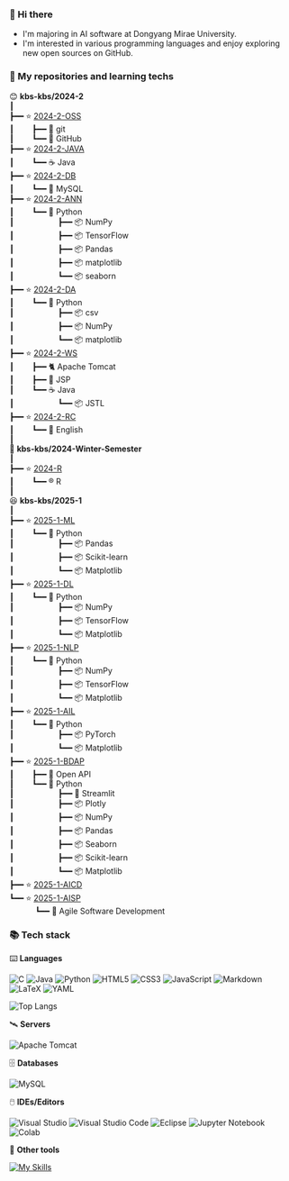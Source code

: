 ### 👋 Hi there

- I'm majoring in AI software at Dongyang Mirae University.
- I'm interested in various programming languages and enjoy exploring new open sources on GitHub.      

### 🍱 My repositories and learning techs    
 
😊 **kbs-kbs/2024-2**      
┃    
┣━━ ⭐ [2024-2-OSS](https://github.com/kbs-kbs/2024-2-OSS)    
┃&emsp;&emsp; ┣━━ 🔱 git   
┃&emsp;&emsp; ┗━━ 🐙 GitHub   
┣━━ ⭐ [2024-2-JAVA](https://github.com/kbs-kbs/2024-2-JAVA)   
┃&emsp;&emsp; ┗━━ ☕ Java    
┣━━ ⭐ [2024-2-DB](https://github.com/kbs-kbs/2024-2-DB)   
┃&emsp;&emsp; ┗━━ 🐬 MySQL   
┣━━ ⭐ [2024-2-ANN](https://github.com/kbs-kbs/2024-2-ANN)   
┃&emsp;&emsp; ┗━━ 🐍 Python        
┃&emsp;&emsp; &emsp;&emsp;&emsp; ┣━━ 📦 NumPy     
┃&emsp;&emsp; &emsp;&emsp;&emsp; ┣━━ 📦 TensorFlow     
┃&emsp;&emsp; &emsp;&emsp;&emsp; ┣━━ 📦 Pandas   
┃&emsp;&emsp; &emsp;&emsp;&emsp; ┣━━ 📦 matplotlib   
┃&emsp;&emsp; &emsp;&emsp;&emsp; ┗━━ 📦 seaborn   
┣━━ ⭐ [2024-2-DA](https://github.com/kbs-kbs/2024-2-DA)   
┃&emsp;&emsp; ┗━━ 🐍 Python  
┃&emsp;&emsp; &emsp;&emsp;&emsp; ┣━━ 📦 csv           
┃&emsp;&emsp; &emsp;&emsp;&emsp; ┣━━ 📦 NumPy           
┃&emsp;&emsp; &emsp;&emsp;&emsp; ┗━━ 📦 matplotlib      
┣━━ ⭐ [2024-2-WS](https://github.com/kbs-kbs/2024-2-WS)   
┃&emsp;&emsp; ┣━━ 🐈 Apache Tomcat   
┃&emsp;&emsp; ┣━━ 🔄 JSP   
┃&emsp;&emsp; ┗━━ ☕ Java    
┃&emsp;&emsp; &emsp;&emsp;&emsp; ┗━━ 📦 JSTL   
┣━━ ⭐ [2024-2-RC](https://github.com/kbs-kbs/2024-2-RC)   
┃&emsp;&emsp; ┗━━ 🍔 English     
┃    
🥶 **kbs-kbs/2024-Winter-Semester**     
┃    
┣━━ ⭐ [2024-R](https://github.com/kbs-kbs/2024-R)    
┃&emsp;&emsp; ┗━━ ®️ R      
┃   
😆 **kbs-kbs/2025-1**     
┃    
┣━━ ⭐ [2025-1-ML](https://github.com/kbs-kbs/2025-1-ML)      
┃&emsp;&emsp; ┗━━ 🐍 Python     
┃&emsp;&emsp; &emsp;&emsp;&emsp; ┣━━ 📦 Pandas     
┃&emsp;&emsp; &emsp;&emsp;&emsp; ┣━━ 📦 Scikit-learn    
┃&emsp;&emsp; &emsp;&emsp;&emsp; ┗━━ 📦 Matplotlib    
┣━━ ⭐ [2025-1-DL](https://github.com/kbs-kbs/2025-1-DL)      
┃&emsp;&emsp; ┗━━ 🐍 Python     
┃&emsp;&emsp; &emsp;&emsp;&emsp; ┣━━ 📦 NumPy     
┃&emsp;&emsp; &emsp;&emsp;&emsp; ┣━━ 📦 TensorFlow    
┃&emsp;&emsp; &emsp;&emsp;&emsp; ┗━━ 📦 Matplotlib    
┣━━ ⭐ [2025-1-NLP](https://github.com/kbs-kbs/2025-1-NLP)      
┃&emsp;&emsp; ┗━━ 🐍 Python     
┃&emsp;&emsp; &emsp;&emsp;&emsp; ┣━━ 📦 NumPy     
┃&emsp;&emsp; &emsp;&emsp;&emsp; ┣━━ 📦 TensorFlow    
┃&emsp;&emsp; &emsp;&emsp;&emsp; ┗━━ 📦 Matplotlib    
┣━━ ⭐ [2025-1-AIL](https://github.com/kbs-kbs/2025-1-AIL)         
┃&emsp;&emsp; ┗━━ 🐍 Python     
┃&emsp;&emsp; &emsp;&emsp;&emsp; ┣━━ 📦 PyTorch     
┃&emsp;&emsp; &emsp;&emsp;&emsp; ┗━━ 📦 Matplotlib    
┣━━ ⭐ [2025-1-BDAP](https://github.com/kbs-kbs/2025-1-BDAP)      
┃&emsp;&emsp; ┣━━ 🔑 Open API     
┃&emsp;&emsp; ┗━━ 🐍 Python     
┃&emsp;&emsp; &emsp;&emsp;&emsp; ┣━━ 🚧 Streamlit     
┃&emsp;&emsp; &emsp;&emsp;&emsp; ┣━━ 📦 Plotly     
┃&emsp;&emsp; &emsp;&emsp;&emsp; ┣━━ 📦 NumPy     
┃&emsp;&emsp; &emsp;&emsp;&emsp; ┣━━ 📦 Pandas     
┃&emsp;&emsp; &emsp;&emsp;&emsp; ┣━━ 📦 Seaborn     
┃&emsp;&emsp; &emsp;&emsp;&emsp; ┣━━ 📦 Scikit-learn    
┃&emsp;&emsp; &emsp;&emsp;&emsp; ┗━━ 📦 Matplotlib   
┣━━ ⭐ [2025-1-AICD](https://github.com/kbs-kbs/2025-1-AICD)         
┗━━ ⭐ [2025-1-AISP](https://github.com/kbs-kbs/2025-1-AISP)    
&emsp;&emsp;&emsp; ┗━━ 🍤 Agile Software Development    

### 📚 Tech stack
⌨️ **Languages**

![C](https://img.shields.io/badge/C-00599C?style=for-the-badge&logo=c&logoColor=white)
![Java](https://img.shields.io/badge/Java-ED8B00?style=for-the-badge&logo=openjdk&logoColor=white)
![Python](https://img.shields.io/badge/Python-3670A0?style=for-the-badge&logo=python&logoColor=FFDD54)
![HTML5](https://img.shields.io/badge/HTML5-E34F26?style=for-the-badge&logo=html5&logoColor=white)
![CSS3](https://img.shields.io/badge/CSS3-1572B6?style=for-the-badge&logo=css3&logoColor=white)
![JavaScript](https://img.shields.io/badge/JavaScript-323330?style=for-the-badge&logo=javascript&logoColor=F7DF1E)
![Markdown](https://img.shields.io/badge/Markdown-000000?style=for-the-badge&logo=markdown&logoColor=white)
![LaTeX](https://img.shields.io/badge/LaTeX-008080?style=for-the-badge&logo=LaTeX&logoColor=white)
![YAML](https://img.shields.io/badge/YAML-CC1100?style=for-the-badge&logo=yaml&logoColor=white)

![Top Langs](https://github-readme-stats.vercel.app/api/top-langs/?username=kbs-kbs&layout=compact)

🛰️ **Servers**

![Apache Tomcat](https://img.shields.io/badge/Apache%20Tomcat-F8DC75?style=for-the-badge&logo=apache-tomcat&logoColor=black)

🗄️ **Databases**

![MySQL](https://img.shields.io/badge/MySQL-005C84?style=for-the-badge&logo=mysql&logoColor=white)

🖱️ **IDEs/Editors**

![Visual Studio](https://img.shields.io/badge/Visual%20Studio-5C2D91.svg?style=for-the-badge&logo=visual-studio&logoColor=white)
![Visual Studio Code](https://img.shields.io/badge/Visual%20Studio%20Code-0078d7.svg?style=for-the-badge&logo=visual-studio-code&logoColor=white)
![Eclipse](https://img.shields.io/badge/Eclipse-2C2255?style=for-the-badge&logo=eclipse&logoColor=white)
![Jupyter Notebook](https://img.shields.io/badge/Jupyter-F37626.svg?&style=for-the-badge&logo=Jupyter&logoColor=white)
![Colab](https://img.shields.io/badge/Colab-F9AB00?style=for-the-badge&logo=googlecolab&color=525252)


🧰 **Other tools**

[![My Skills](https://skillicons.dev/icons?i=git,github,figma)](https://skillicons.dev)



